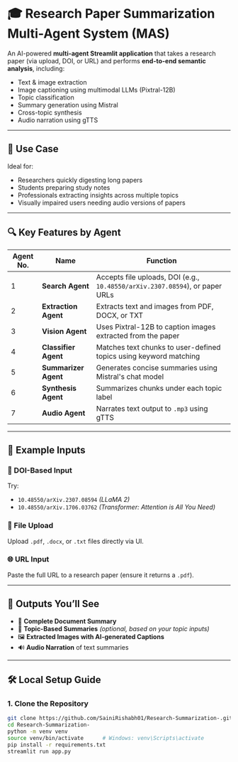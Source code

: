 # 🎓 Research Paper Summarization Multi-Agent System (MAS)

An AI-powered **multi-agent Streamlit application** that takes a research paper (via upload, DOI, or URL) and performs **end-to-end semantic analysis**, including:

- Text & image extraction
- Image captioning using multimodal LLMs (Pixtral-12B)
- Topic classification
- Summary generation using Mistral
- Cross-topic synthesis
- Audio narration using gTTS

---

## 📌 Use Case

Ideal for:
- Researchers quickly digesting long papers
- Students preparing study notes
- Professionals extracting insights across multiple topics
- Visually impaired users needing audio versions of papers

---

## 🔍 Key Features by Agent

| Agent No. | Name                  | Function                                                                 |
|-----------|-----------------------|--------------------------------------------------------------------------|
| 1         | **Search Agent**       | Accepts file uploads, DOI (e.g., `10.48550/arXiv.2307.08594`), or paper URLs |
| 2         | **Extraction Agent**   | Extracts text and images from PDF, DOCX, or TXT                           |
| 3         | **Vision Agent**       | Uses Pixtral-12B to caption images extracted from the paper               |
| 4         | **Classifier Agent**   | Matches text chunks to user-defined topics using keyword matching         |
| 5         | **Summarizer Agent**   | Generates concise summaries using Mistral's chat model                    |
| 6         | **Synthesis Agent**    | Summarizes chunks under each topic label                                  |
| 7         | **Audio Agent**        | Narrates text output to `.mp3` using gTTS                                 |

---

## 🧪 Example Inputs

### 🔗 DOI-Based Input

Try:

- `10.48550/arXiv.2307.08594` *(LLaMA 2)*
- `10.48550/arXiv.1706.03762` *(Transformer: Attention is All You Need)*

### 📂 File Upload

Upload `.pdf`, `.docx`, or `.txt` files directly via UI.

### 🌐 URL Input

Paste the full URL to a research paper (ensure it returns a `.pdf`).

---

## 📁 Outputs You’ll See

- 🔹 **Complete Document Summary**
- 🔸 **Topic-Based Summaries** *(optional, based on your topic inputs)*
- 🖼️ **Extracted Images with AI-generated Captions**
- 🔊 **Audio Narration** of text summaries

---

## 🛠️ Local Setup Guide

### 1. Clone the Repository

```bash
git clone https://github.com/SainiRishabh01/Research-Summarization-.git
cd Research-Summarization-
python -m venv venv
source venv/bin/activate      # Windows: venv\Scripts\activate
pip install -r requirements.txt
streamlit run app.py


